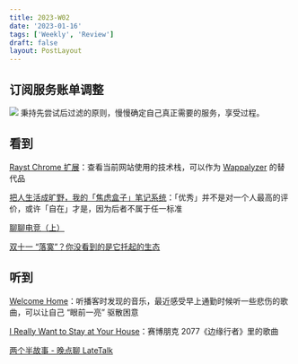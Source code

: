 ```yaml
---
title: 2023-W02
date: '2023-01-16'
tags: ['Weekly', 'Review']
draft: false
layout: PostLayout
---
```


## 订阅服务账单调整

![](https://static.junanch.com/O6WKo9-20230116.png)
秉持先尝试后过滤的原则，慢慢确定自己真正需要的服务，享受过程。

## 看到

[Rayst Chrome 扩展](https://ray.st/)：查看当前网站使用的技术栈，可以作为 [Wappalyzer](https://chrome.google.com/webstore/detail/wappalyzer-technology-pro/gppongmhjkpfnbhagpmjfkannfbllamg) 的替代品

[把人生活成旷野，我的「焦虑盒子」笔记系统](https://sspai.com/post/77685)：「优秀」并不是对一个人最高的评价，或许「自在」才是，因为后者不属于任一标准

[聊聊电竞（上）](https://www.bilibili.com/video/BV1uF411Y7TJ)

[双十一 “落寞”？你没看到的是它托起的生态](https://www.bilibili.com/video/BV1JP411A7fN)

## 听到

[Welcome Home](https://open.spotify.com/track/1oofwLaSk4kDIWAYT5ZGK7?si=e44376f1f56c4743)：听播客时发现的音乐，最近感受早上通勤时候听一些悲伤的歌曲，可以让自己 “眼前一亮” 驱散困意

[I Really Want to Stay at Your House](https://open.spotify.com/track/7mykoq6R3BArsSpNDjFQTm?si=317a80edf3124391)：赛博朋克 2077《边缘行者》里的歌曲

[两个半故事 - 晚点聊 LateTalk](https://open.spotify.com/episode/7ahIQtJDaT6MRPEJHWeoTm?si=fe9a62f3bd3a48f3)

